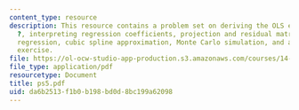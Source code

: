 ```yaml
---
content_type: resource
description: This resource contains a problem set on deriving the OLS estimate for
  ?, interpreting regression coefficients, projection and residual matrices, partitioned
  regression, cubic spline approximation, Monte Carlo simulation, and an approximation
  exercise.
file: https://ol-ocw-studio-app-production.s3.amazonaws.com/courses/14-381-statistical-method-in-economics-fall-2006/da6b2513f1b0b198bd0d8bc199a62098_ps5.pdf
file_type: application/pdf
resourcetype: Document
title: ps5.pdf
uid: da6b2513-f1b0-b198-bd0d-8bc199a62098
---
```

